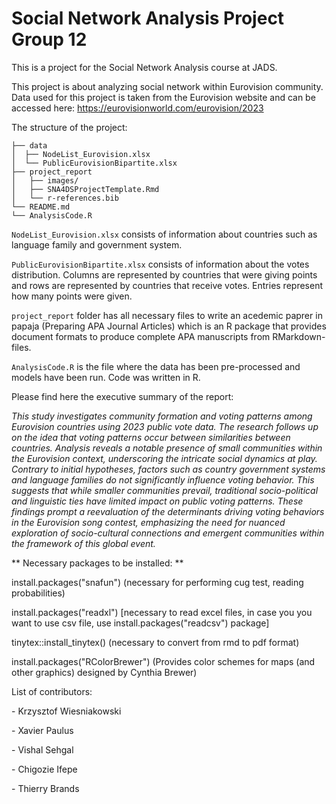 # Social Network Analysis Project Group 12

This is a project for the Social Network Analysis course at JADS.

This project is about analyzing social network within Eurovision community. Data used for
this project is taken from the Eurovision website and can be accessed here:
<https://eurovisionworld.com/eurovision/2023>

The structure of the project:

```         
├── data
│  ├── NodeList_Eurovision.xlsx
│  └── PublicEurovisionBipartite.xlsx
├── project_report
│   ├── images/
│   ├── SNA4DSProjectTemplate.Rmd
│   └── r-references.bib
└── README.md
└── AnalysisCode.R
```

`NodeList_Eurovision.xlsx` consists of information about countries such as language family
and government system.

`PublicEurovisionBipartite.xlsx` consists of information about the votes distribution.
Columns are represented by countries that were giving points and rows are represented by
countries that receive votes. Entries represent how many points were given.

`project_report` folder has all necessary files to write an acedemic paprer in papaja
(Preparing APA Journal Articles) which is an R package that provides document formats to
produce complete APA manuscripts from RMarkdown-files.

`AnalysisCode.R` is the file where the data has been pre-processed and models have been
run. Code was written in R.

Please find here the executive summary of the report:

*This study investigates community formation and voting patterns among Eurovision
countries using 2023 public vote data. The research follows up on the idea that voting
patterns occur between similarities between countries. Analysis reveals a notable presence
of small communities within the Eurovision context, underscoring the intricate social
dynamics at play. Contrary to initial hypotheses, factors such as country government
systems and language families do not significantly influence voting behavior. This
suggests that while smaller communities prevail, traditional socio-political and
linguistic ties have limited impact on public voting patterns. These findings prompt a
reevaluation of the determinants driving voting behaviors in the Eurovision song contest,
emphasizing the need for nuanced exploration of socio-cultural connections and emergent
communities within the framework of this global event.*

** Necessary packages to be installed: **

install.packages("snafun") (necessary for performing cug test, reading probabilities)

install.packages("readxl") [necessary to read excel files, in case you you want to use csv
file, use install.packages("readcsv") package]

tinytex::install_tinytex() (necessary to convert from rmd to pdf format)

install.packages("RColorBrewer") (Provides color schemes for maps (and other graphics)
designed by Cynthia Brewer)

List of contributors:

\- Krzysztof Wiesniakowski

\- Xavier Paulus

\- Vishal Sehgal

\- Chigozie Ifepe

\- Thierry Brands
